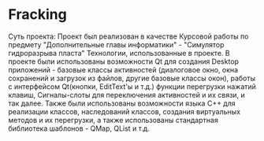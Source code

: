 # Fracking
Суть проекта:
Проект был реализован в качестве Курсовой работы по предмету "Дополнительные главы информатики" - "Симулятор гидроразрыва пласта"
Технологии, использованные в проекте.
В проекте были использованы возможности Qt для создания Desktop приложений - базовые классы активностей (диалоговое окно, окна сохранений и загрузок из файлов, другие базовые классы окон), работы с интерфейсом Qt(кнопки, EditText'ы и т.д.) функции перегрузки нажатий клавиш, Сигналы-слоты для переключения активностей и их связи, и так далее. Также были использованы возможности языка C++ для реализации классов, наследований классов, создания виртуальных методов и их перегрузки, а также использованы стандартная библиотека шаблонов - QMap, QList и т.д.
